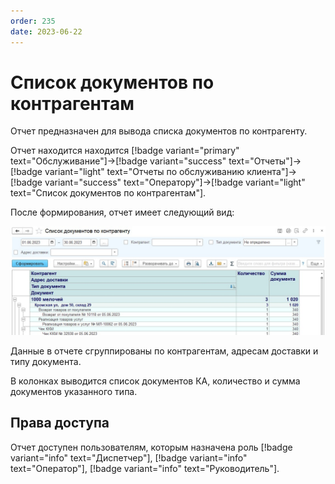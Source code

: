 ```yaml
---
order: 235
date: 2023-06-22
---
```

# Список документов по контрагентам

Отчет предназначен для вывода списка документов по контрагенту.

Отчет находится находится [!badge variant="primary" text="Обслуживание"]->[!badge variant="success" text="Отчеты"]->[!badge variant="light" text="Отчеты по обслуживанию клиента"]->[!badge variant="success" text="Оператору"]->[!badge variant="light" text="Список документов по контрагентам"].

После формирования, отчет имеет следующий вид:

![Список документов по контрагентам](/images/Отчет_список_документов_по_ка.jpg)

Данные в отчете сгруппированы по контрагентам, адресам доставки и типу документа.

В колонках выводится список документов КА, количество и сумма документов указанного типа.

## Права доступа

Отчет доступен пользователям, которым назначена роль [!badge variant="info" text="Диспетчер"], [!badge variant="info" text="Оператор"], [!badge variant="info" text="Руководитель"].